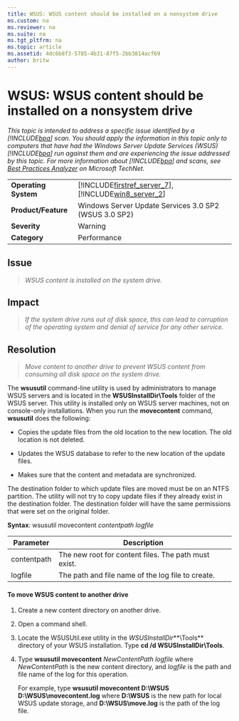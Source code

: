 ```yaml
---
title: WSUS: WSUS content should be installed on a nonsystem drive
ms.custom: na
ms.reviewer: na
ms.suite: na
ms.tgt_pltfrm: na
ms.topic: article
ms.assetid: 4dc6b8f3-5785-4b31-87f5-2bb3814acf69
author: britw
---
```

# WSUS: WSUS content should be installed on a nonsystem drive
*This topic is intended to address a specific issue identified by a [!INCLUDE[bpa](../Token/bpa_md.md)] scan. You should apply the information in this topic only to computers that have had the Windows Server Update Services \(WSUS\) [!INCLUDE[bpa](../Token/bpa_md.md)] run against them and are experiencing the issue addressed by this topic. For more information about [!INCLUDE[bpa](../Token/bpa_md.md)] and scans, see [Best Practices Analyzer](http://go.microsoft.com/fwlink/?LinkId=122786) on Microsoft TechNet.*  
  
|||  
|-|-|  
|**Operating System**|[!INCLUDE[firstref_server_7](../Token/firstref_server_7_md.md)], [!INCLUDE[win8_server_2](../Token/win8_server_2_md.md)]|  
|**Product\/Feature**|Windows Server Update Services 3.0 SP2 \(WSUS 3.0 SP2\)|  
|**Severity**|Warning|  
|**Category**|Performance|  
  
## Issue  
  
> *WSUS content is installed on the system drive.*  
  
## Impact  
  
> *If the system drive runs out of disk space, this can lead to corruption of the operating system and denial of service for any other service.*  
  
## Resolution  
  
> *Move content to another drive to prevent WSUS content from consuming all disk space on the system drive.*  
  
The **wsusutil** command\-line utility is used by administrators to manage WSUS servers and is located in the **WSUSInstallDir\\Tools** folder of the WSUS server. This utility is installed only on WSUS server machines, not on console\-only installations. When you run the **movecontent** command, **wsusutil** does the following:  
  
-   Copies the update files from the old location to the new location. The old location is not deleted.  
  
-   Updates the WSUS database to refer to the new location of the update files.  
  
-   Makes sure that the content and metadata are synchronized.  
  
The destination folder to which update files are moved must be on an NTFS partition. The utility will not try to copy update files if they already exist in the destination folder. The destination folder will have the same permissions that were set on the original folder.  
  
**Syntax**: wsusutil movecontent *contentpath logfile*  
  
|Parameter|Description|  
|-------------|---------------|  
|contentpath|The new root for content files. The path must exist.|  
|logfile|The path and file name of the log file to create.|  
  
#### To move WSUS content to another drive  
  
1.  Create a new content directory on another drive.  
  
2.  Open a command shell.  
  
3.  Locate the WSUSUtil.exe utility in the *WSUSInstallDir***\\Tools** directory of your WSUS installation. Type **cd \/d WSUSInstallDir\\Tools**.  
  
4.  Type **wsusutil movecontent** *NewContentPath logfile* where *NewContentPath* is the new content directory, and *logfile* is the path and file name of the log for this operation.  
  
    For example, type **wsusutil movecontent D:\\WSUS D:\\WSUS\\movecontent.log** where **D:\\WSUS** is the new path for local WSUS update storage, and **D:\\WSUS\\move.log** is the path of the log file.  
  
